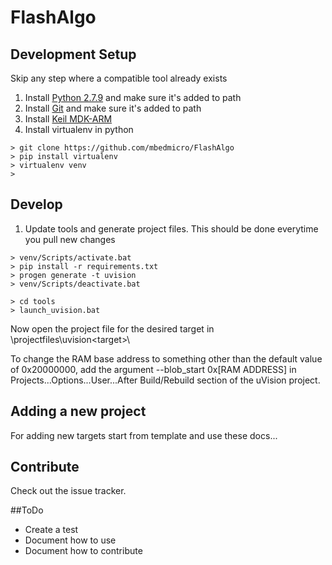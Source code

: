 # FlashAlgo

## Development Setup
Skip any step where a compatible tool already exists

1. Install [Python 2.7.9](https://www.python.org/downloads/) and make sure it's added to path
2. Install [Git](https://git-scm.com/downloads) and make sure it's added to path
3. Install [Keil MDK-ARM](https://www.keil.com/download/product/)
4. Install virtualenv in python

```
> git clone https://github.com/mbedmicro/FlashAlgo
> pip install virtualenv
> virtualenv venv
>
```

## Develop
1. Update tools and generate project files. This should be done everytime you pull new changes

```
> venv/Scripts/activate.bat
> pip install -r requirements.txt
> progen generate -t uvision
> venv/Scripts/deactivate.bat
```


```
> cd tools
> launch_uvision.bat

```
Now open the project file for the desired target in \projectfiles\uvision\<target>\

To change the RAM base address to something other than the default value of 0x20000000, add the argument  --blob_start 0x[RAM ADDRESS] in Projects...Options...User...After Build/Rebuild section of the uVision project.


## Adding a new project
For adding new targets start from template and use these docs...

## Contribute
Check out the issue tracker.

##ToDo
- Create a test
- Document how to use
- Document how to contribute
